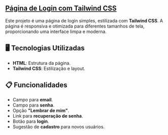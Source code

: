 ## [Página de Login com Tailwind CSS](https://bryan-assuncao.github.io/login/)

Este projeto é uma página de login simples, estilizada com **Tailwind CSS**. A página é responsiva e otimizada para diferentes tamanhos de tela, proporcionando uma interface limpa e moderna.

## 🖥️ Tecnologias Utilizadas

- **HTML**: Estrutura da página.
- **Tailwind CSS**: Estilização e layout.

## 📋 Funcionalidades

- Campo para **email**.
- Campo para **senha**.
- Opção **"Lembrar de mim"**.
- Link para **recuperação de senha**.
- Botão para **login**.
- Sugestão de **cadastro** para novos usuários.
